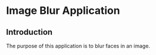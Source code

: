 <h1>Image Blur Application</h1>
<h2>Introduction</h2>
<p>The purpose of this application is to blur faces in an image.</p>
<p></p>
